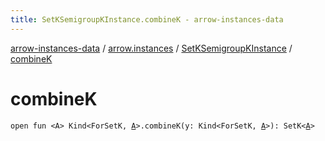 ```yaml
---
title: SetKSemigroupKInstance.combineK - arrow-instances-data
---
```


[arrow-instances-data](../../index.html) / [arrow.instances](../index.html) / [SetKSemigroupKInstance](index.html) / [combineK](./combine-k.html)

# combineK

`open fun <A> Kind<ForSetK, `[`A`](combine-k.html#A)`>.combineK(y: Kind<ForSetK, `[`A`](combine-k.html#A)`>): SetK<`[`A`](combine-k.html#A)`>`